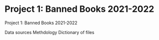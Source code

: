 # Project 1: Banned Books 2021-2022

Project 1: Banned Books 2021-2022


Data sources
Methdology
Dictionary of files